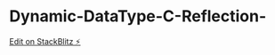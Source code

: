 # Dynamic-DataType-C-Reflection-

[Edit on StackBlitz ⚡️](https://stackblitz.com/edit/angular-ivy-uscrqp)